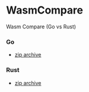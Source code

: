 # WasmCompare
Wasm Compare (Go vs Rust)

### Go
- [zip archive](https://github.com/exit8goodgame/WasmCompare/blob/main/zip-archive-go-wasm/)

### Rust
- [zip archive](https://github.com/exit8goodgame/WasmCompare/blob/main/zip-archive-rust-wasm/)
